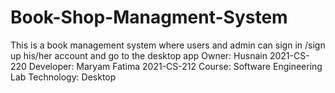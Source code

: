 # Book-Shop-Managment-System
This is a book management system where users and admin  can sign in /sign up his/her account and go to the desktop app Owner: Husnain 2021-CS-220 Developer: Maryam Fatima 2021-CS-212 Course: Software Engineering Lab Technology: Desktop
